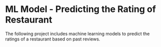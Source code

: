 # ML Model - Predicting the Rating of Restaurant
The following project includes machine learning models to predict the ratings of a restaurant based on past reviews.
